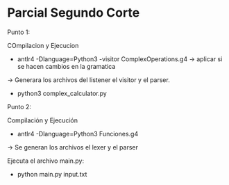 # Parcial Segundo Corte
Punto 1:

COmpilacion y Ejecucion

 - antlr4 -Dlanguage=Python3 -visitor ComplexOperations.g4 -> aplicar si se hacen cambios en la gramatica

-> Generara los archivos del listener el visitor y el parser. 

 - python3 complex_calculator.py

Punto 2: 

Compilación y Ejecución

  - antlr4 -Dlanguage=Python3 Funciones.g4

-> Se generan los archivos el lexer y el parser

Ejecuta el archivo main.py:

  - python main.py input.txt
